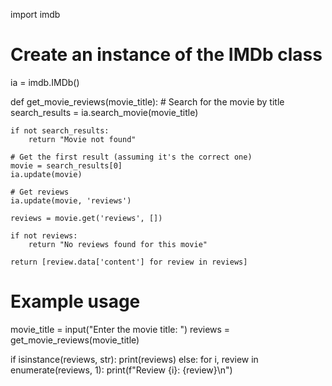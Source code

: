 import imdb

# Create an instance of the IMDb class
ia = imdb.IMDb()

def get_movie_reviews(movie_title):
    # Search for the movie by title
    search_results = ia.search_movie(movie_title)
    
    if not search_results:
        return "Movie not found"
    
    # Get the first result (assuming it's the correct one)
    movie = search_results[0]
    ia.update(movie)
    
    # Get reviews
    ia.update(movie, 'reviews')
    
    reviews = movie.get('reviews', [])
    
    if not reviews:
        return "No reviews found for this movie"
    
    return [review.data['content'] for review in reviews]

# Example usage
movie_title = input("Enter the movie title: ")
reviews = get_movie_reviews(movie_title)

if isinstance(reviews, str):
    print(reviews)
else:
    for i, review in enumerate(reviews, 1):
        print(f"Review {i}: {review}\n")
